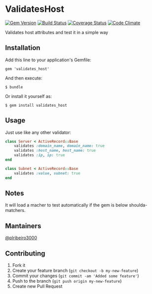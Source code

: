 # ValidatesHost 

[![Gem Version](https://badge.fury.io/rb/validates_host.png)](http://badge.fury.io/rb/validates_host) [![Build Status](https://secure.travis-ci.org/plribeiro3000/validates_host.png?branch=master)](http://travis-ci.org/plribeiro3000/validates_host) [![Coverage Status](https://coveralls.io/repos/plribeiro3000/validates_host/badge.png?branch=master)](https://coveralls.io/r/plribeiro3000/validates_host)  [![Code Climate](https://codeclimate.com/github/plribeiro3000/validates_host.png)](https://codeclimate.com/github/plribeiro3000/validates_host)

Validates host attributes and test it in a simple way

## Installation

Add this line to your application's Gemfile:

    gem 'validates_host'

And then execute:

    $ bundle

Or install it yourself as:

    $ gem install validates_host

## Usage

Just use like any other validator:

```ruby
class Server < ActiveRecord::Base
    validates :domain_name, domain_name: true
    validates :host_name, host_name: true
    validates :ip, ip: true
end

class Subnet < ActiveRecord::Base
    validates :value, subnet: true
end
```

## Notes

It will load a macher to test automatically if the gem is below shoulda-matchers.

## Mantainers
[@plribeiro3000](https://github.com/plribeiro3000)

## Contributing

1. Fork it
2. Create your feature branch (`git checkout -b my-new-feature`)
3. Commit your changes (`git commit -am 'Added some feature'`)
4. Push to the branch (`git push origin my-new-feature`)
5. Create new Pull Request
